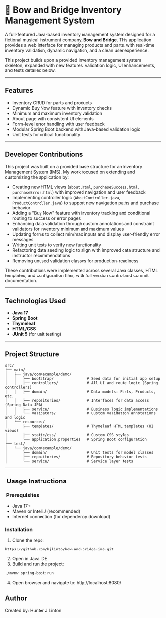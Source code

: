 # 🎻 Bow and Bridge Inventory Management System

A full-featured Java-based inventory management system designed for a fictional musical instrument company, **Bow and Bridge**. This application provides a web interface for managing products and parts, with real-time inventory validation, dynamic navigation, and a clean user experience.

This project builds upon a provided inventory management system skeleton, expanded with new features, validation logic, UI enhancements, and tests detailed below.

---

## Features

- Inventory CRUD for parts and products
- Dynamic Buy Now feature with inventory checks
- Minimum and maximum inventory validation
- About page with consistent UI elements
- Form-level error handling with user feedback
- Modular Spring Boot backend with Java-based validation logic
- Unit tests for critical functionality

---

## Developer Contributions

This project was built on a provided base structure for an Inventory Management System (IMS). My work focused on extending and customizing the application by:

- Creating new HTML views (`about.html`, `purchaseSuccess.html`, `purchaseError.html`) with improved navigation and user feedback
- Implementing controller logic (`AboutController.java`, `ProductController.java`) to support new navigation paths and purchase behavior
- Adding a "Buy Now" feature with inventory tracking and conditional routing to success or error pages
- Enhancing data validation through custom annotations and constraint validators for inventory minimum and maximum values
- Updating forms to collect min/max inputs and display user-friendly error messages
- Writing unit tests to verify new functionality
- Refactoring data seeding logic to align with improved data structure and instructor recommendations
- Removing unused validation classes for production-readiness

These contributions were implemented across several Java classes, HTML templates, and configuration files, with full version control and commit documentation.

---

## Technologies Used

- **Java 17**
- **Spring Boot**
- **Thymeleaf**
- **HTML/CSS**
- **JUnit 5** (for unit testing)

---

## Project Structure
```
src/
├── main/
│   ├── java/com/example/demo/
│   │   ├── bootstrap/               # Seed data for initial app setup
│   │   ├── controllers/             # All UI and route logic (Spring controllers)
│   │   ├── domain/                  # Data models: Parts, Products, etc.
│   │   ├── repositories/            # Interfaces for data access (Spring Data JPA)
│   │   ├── service/                 # Business logic implementations
│   │   └── validators/              # Custom validation annotations and logic
│   └── resources/
│       ├── templates/               # Thymeleaf HTML templates (UI views)
│       ├── static/css/              # Custom CSS styles
│       └── application.properties   # Spring Boot configuration
├── test/
│   └── java/com/example/demo/
│       ├── domain/                  # Unit tests for model classes
│       ├── repositories/            # Repository behavior tests
│       └── service/                 # Service layer tests
```

---

## ️ Usage Instructions

### ️ Prerequisites
- Java 17+
- Maven or IntelliJ (recommended)
- Internet connection (for dependency download)

### Installation

1. Clone the repo:
```bash
https://github.com/hjlinto/bow-and-bridge-ims.git
```
2. Open in Java IDE
3. Build and run the project:
```bash
./mvnw spring-boot:run
```
4. Open browser and navigate to:
   http://localhost:8080/

## Author
Created by: Hunter J Linton
